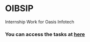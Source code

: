 # OIBSIP
Internship Work for Oasis Infotech


<h3>You can access the tasks at <a href="https://vansh1190.github.io/OIBSIP/">here</a></h3>
